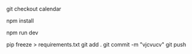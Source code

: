 <!-- git clone https://github.com/Team-EdQuad/EdQuad-Frontend.git
cd EdQuad-Frontend -->

git checkout calendar

npm install

npm run dev

pip freeze > requirements.txt
git add .
git commit -m "vjcvucv"
git push